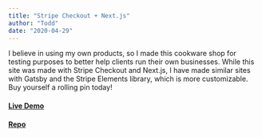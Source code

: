 ```yaml
---
title: "Stripe Checkout + Next.js"
author: "Todd"
date: "2020-04-29"
---
```


I believe in using my own products, so I made this cookware shop for testing purposes to better help clients run their own businesses. While this site was made with Stripe Checkout and Next.js, I have made similar sites with Gatsby and the Stripe Elements library, which is more customizable. Buy yourself a rolling pin today!

#### [Live Demo](https://checkout-delta.vercel.app/)

#### [Repo](https://github.com/prokopious/checkout)

